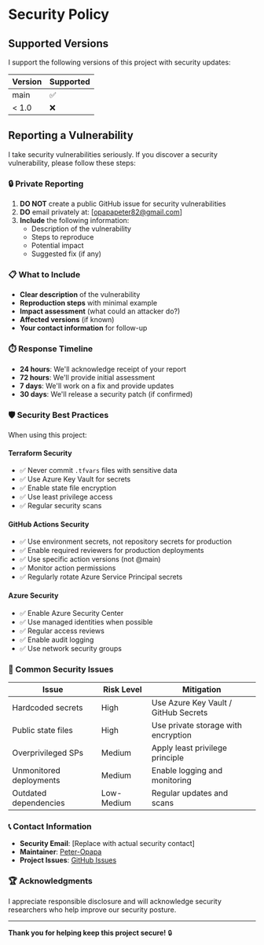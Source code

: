 # Security Policy

## Supported Versions

I support the following versions of this project with security updates:

| Version | Supported          |
| ------- | ------------------ |
| main    | :white_check_mark: |
| < 1.0   | :x:                |

## Reporting a Vulnerability

I take security vulnerabilities seriously. If you discover a security vulnerability, please follow these steps:

### 🔒 Private Reporting

1. **DO NOT** create a public GitHub issue for security vulnerabilities
2. **DO** email privately at: [opapapeter82@gmail.com]
3. **Include** the following information:
   - Description of the vulnerability
   - Steps to reproduce
   - Potential impact
   - Suggested fix (if any)

### 📋 What to Include

- **Clear description** of the vulnerability
- **Reproduction steps** with minimal example
- **Impact assessment** (what could an attacker do?)
- **Affected versions** (if known)
- **Your contact information** for follow-up

### ⏱️ Response Timeline

- **24 hours**: We'll acknowledge receipt of your report
- **72 hours**: We'll provide initial assessment
- **7 days**: We'll work on a fix and provide updates
- **30 days**: We'll release a security patch (if confirmed)

### 🛡️ Security Best Practices

When using this project:

#### Terraform Security
- ✅ Never commit `.tfvars` files with sensitive data
- ✅ Use Azure Key Vault for secrets
- ✅ Enable state file encryption
- ✅ Use least privilege access
- ✅ Regular security scans

#### GitHub Actions Security
- ✅ Use environment secrets, not repository secrets for production
- ✅ Enable required reviewers for production deployments
- ✅ Use specific action versions (not @main)
- ✅ Monitor action permissions
- ✅ Regularly rotate Azure Service Principal secrets

#### Azure Security
- ✅ Enable Azure Security Center
- ✅ Use managed identities when possible
- ✅ Regular access reviews
- ✅ Enable audit logging
- ✅ Use network security groups

### 🚨 Common Security Issues

| Issue | Risk Level | Mitigation |
|-------|------------|------------|
| Hardcoded secrets | High | Use Azure Key Vault / GitHub Secrets |
| Public state files | High | Use private storage with encryption |
| Overprivileged SPs | Medium | Apply least privilege principle |
| Unmonitored deployments | Medium | Enable logging and monitoring |
| Outdated dependencies | Low-Medium | Regular updates and scans |

### 📞 Contact Information

- **Security Email**: [Replace with actual security contact]
- **Maintainer**: [Peter-Opapa](https://github.com/Peter-Opapa)
- **Project Issues**: [GitHub Issues](https://github.com/Peter-Opapa/Terraform-Azure/issues)

### 🏆 Acknowledgments

I appreciate responsible disclosure and will acknowledge security researchers who help improve our security posture.

---

**Thank you for helping keep this project secure!** 🔒
